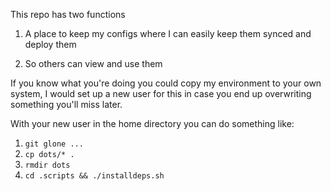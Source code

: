 This repo has two functions

1. A place to keep my configs where I can easily keep them synced and deploy them

2. So others can view and use them


If you know what you're doing you could copy my environment to your own system, I would set up a new user for this in case
you end up overwriting something you'll miss later.

With your new user in the home directory you can do something like:
1. ```git glone ...```
2. ```cp dots/* .```
3. ```rmdir dots```
4. ```cd .scripts && ./installdeps.sh```
